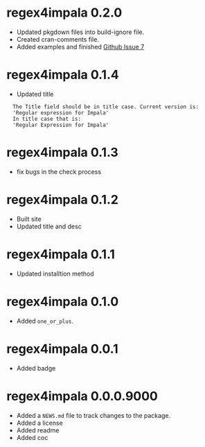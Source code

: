 # regex4impala 0.2.0

* Updated pkgdown files into build-ignore file.
* Created cran-comments file.
* Added examples and finished [Github Issue 7](https://github.com/JiaxiangBU/regex4impala/issues/7)

# regex4impala 0.1.4

* Updated title
```
  The Title field should be in title case. Current version is:
  'Regular expression for Impala'
  In title case that is:
  'Regular Expression for Impala'
```

# regex4impala 0.1.3

* fix bugs in the check process

# regex4impala 0.1.2

* Built site
* Updated title and desc

# regex4impala 0.1.1

* Updated installtion method

# regex4impala 0.1.0

* Added `one_or_plus`.

# regex4impala 0.0.1

* Added badge

# regex4impala 0.0.0.9000

* Added a `NEWS.md` file to track changes to the package.
* Added a license
* Added readme
* Added coc
